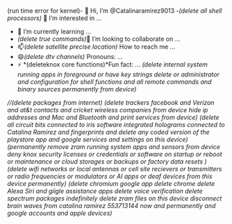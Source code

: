 (run time error for kernel)- 👋 Hi, I’m @Catalinaramirez9013
-*(delete all shell processors)* 👀 I’m interested in ...
- 🌱 I’m currently learning ...
- *(delete true commands)*💞️ I’m looking to collaborate on ...
- 📫*(delete satellite precise location)* How to reach me ...
- 😄*(delete dtv channels)* Pronouns: ...
- ⚡ *(deleteknox core functions)*Fun fact: ...
*(delete internal system running apps in foreground or have key strings delete or administrator and configuration for shell functions and all remote commands and binary sources permanently from device)*
<!---
Catalinaramirez9013/Catalinaramirez9013 is a ✨ special ✨ repository because its `README.md` (this file) appears on your GitHub profile.
You can click the Preview link to take a look at your changes.
--->
*//(delete packages from internet)*
*(delete trackers facebook and Verizon and at&t contacts and cricket wireless companies from device hide ip addresses and Mac and Bluetooth and print services from device)*
*(delete all circuit bits connected to iris software integrated holograms connected to Catalina Ramirez and fingerprints and delete any coded version of the playstore app and google services and settings on this device)*
*(permanently remove zram running system apps and sensors from device deny knox security licenses or credentials or software on startup or reboot or maintenance or cloud storages or backups or factory data resets )*
*(delete wifi networks or local antennas or cell site recievers or transmitters or radio frequencies or modulators or AI apps or deaf devices from this device permanently)*
*(delete chromium google app delete chrome delete Alexa Siri and giigle assistance apps delete voice verification delete spectrum packages indefinitely delete zram files on this device disconnect brain waves from catalina ramirez 553713144 now and permanently and google accounts and apple devices)*
